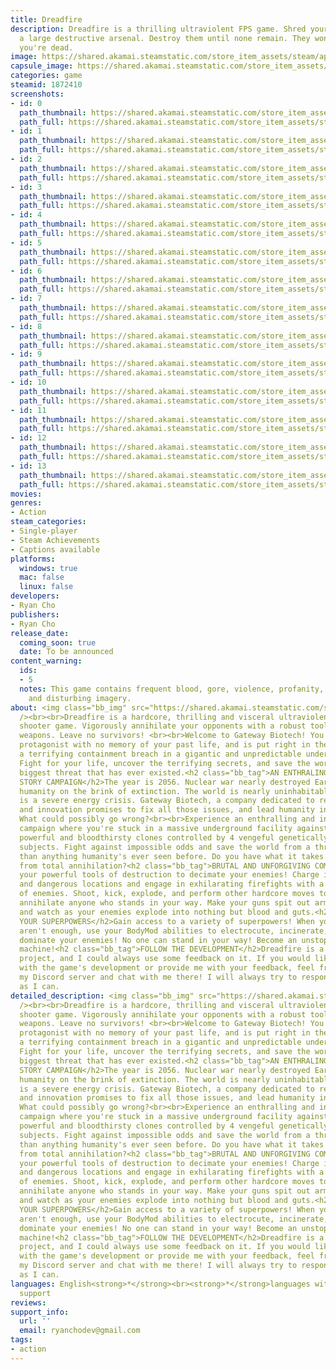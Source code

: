 ```yaml
---
title: Dreadfire
description: Dreadfire is a thrilling ultraviolent FPS game. Shred your enemies with
  a large destructive arsenal. Destroy them until none remain. They won't stop until
  you're dead.
image: https://shared.akamai.steamstatic.com/store_item_assets/steam/apps/1872410/header.jpg?t=1733153543
capsule_image: https://shared.akamai.steamstatic.com/store_item_assets/steam/apps/1872410/capsule_231x87.jpg?t=1733153543
categories: game
steamid: 1872410
screenshots:
- id: 0
  path_thumbnail: https://shared.akamai.steamstatic.com/store_item_assets/steam/apps/1872410/ss_78f36a2f235f0073279ebe801255c983bcc5fb84.600x338.jpg?t=1733153543
  path_full: https://shared.akamai.steamstatic.com/store_item_assets/steam/apps/1872410/ss_78f36a2f235f0073279ebe801255c983bcc5fb84.1920x1080.jpg?t=1733153543
- id: 1
  path_thumbnail: https://shared.akamai.steamstatic.com/store_item_assets/steam/apps/1872410/ss_628a81b2c53afe95f636b0fcebc2abe1d96c0d3c.600x338.jpg?t=1733153543
  path_full: https://shared.akamai.steamstatic.com/store_item_assets/steam/apps/1872410/ss_628a81b2c53afe95f636b0fcebc2abe1d96c0d3c.1920x1080.jpg?t=1733153543
- id: 2
  path_thumbnail: https://shared.akamai.steamstatic.com/store_item_assets/steam/apps/1872410/ss_0e1aec00feee4e201cae934e866c5a87cedf1cb7.600x338.jpg?t=1733153543
  path_full: https://shared.akamai.steamstatic.com/store_item_assets/steam/apps/1872410/ss_0e1aec00feee4e201cae934e866c5a87cedf1cb7.1920x1080.jpg?t=1733153543
- id: 3
  path_thumbnail: https://shared.akamai.steamstatic.com/store_item_assets/steam/apps/1872410/ss_2881549974d6c99713a5bbdfbad314c859af0283.600x338.jpg?t=1733153543
  path_full: https://shared.akamai.steamstatic.com/store_item_assets/steam/apps/1872410/ss_2881549974d6c99713a5bbdfbad314c859af0283.1920x1080.jpg?t=1733153543
- id: 4
  path_thumbnail: https://shared.akamai.steamstatic.com/store_item_assets/steam/apps/1872410/ss_5f3607fa92e8346c3602a3a20d4685cbc0ae5796.600x338.jpg?t=1733153543
  path_full: https://shared.akamai.steamstatic.com/store_item_assets/steam/apps/1872410/ss_5f3607fa92e8346c3602a3a20d4685cbc0ae5796.1920x1080.jpg?t=1733153543
- id: 5
  path_thumbnail: https://shared.akamai.steamstatic.com/store_item_assets/steam/apps/1872410/ss_a771e0c620d12ba5a85f93213bc95dec629e398a.600x338.jpg?t=1733153543
  path_full: https://shared.akamai.steamstatic.com/store_item_assets/steam/apps/1872410/ss_a771e0c620d12ba5a85f93213bc95dec629e398a.1920x1080.jpg?t=1733153543
- id: 6
  path_thumbnail: https://shared.akamai.steamstatic.com/store_item_assets/steam/apps/1872410/ss_d0bbbfcc5b52c3f2dce5c7ef7064336d33feab68.600x338.jpg?t=1733153543
  path_full: https://shared.akamai.steamstatic.com/store_item_assets/steam/apps/1872410/ss_d0bbbfcc5b52c3f2dce5c7ef7064336d33feab68.1920x1080.jpg?t=1733153543
- id: 7
  path_thumbnail: https://shared.akamai.steamstatic.com/store_item_assets/steam/apps/1872410/ss_eac8e8815ff6da989dc4d13087acb6fcaaf03432.600x338.jpg?t=1733153543
  path_full: https://shared.akamai.steamstatic.com/store_item_assets/steam/apps/1872410/ss_eac8e8815ff6da989dc4d13087acb6fcaaf03432.1920x1080.jpg?t=1733153543
- id: 8
  path_thumbnail: https://shared.akamai.steamstatic.com/store_item_assets/steam/apps/1872410/ss_17ae3a553742d045419e97a173f762e98a34f598.600x338.jpg?t=1733153543
  path_full: https://shared.akamai.steamstatic.com/store_item_assets/steam/apps/1872410/ss_17ae3a553742d045419e97a173f762e98a34f598.1920x1080.jpg?t=1733153543
- id: 9
  path_thumbnail: https://shared.akamai.steamstatic.com/store_item_assets/steam/apps/1872410/ss_7d4b239d3dc332f77996476fbd6dee06347c9aca.600x338.jpg?t=1733153543
  path_full: https://shared.akamai.steamstatic.com/store_item_assets/steam/apps/1872410/ss_7d4b239d3dc332f77996476fbd6dee06347c9aca.1920x1080.jpg?t=1733153543
- id: 10
  path_thumbnail: https://shared.akamai.steamstatic.com/store_item_assets/steam/apps/1872410/ss_3d46aab70163eb4597963f0a3fd4f06b586086b6.600x338.jpg?t=1733153543
  path_full: https://shared.akamai.steamstatic.com/store_item_assets/steam/apps/1872410/ss_3d46aab70163eb4597963f0a3fd4f06b586086b6.1920x1080.jpg?t=1733153543
- id: 11
  path_thumbnail: https://shared.akamai.steamstatic.com/store_item_assets/steam/apps/1872410/ss_d1edd03e03601a1c57a1808d8982ada9904cd471.600x338.jpg?t=1733153543
  path_full: https://shared.akamai.steamstatic.com/store_item_assets/steam/apps/1872410/ss_d1edd03e03601a1c57a1808d8982ada9904cd471.1920x1080.jpg?t=1733153543
- id: 12
  path_thumbnail: https://shared.akamai.steamstatic.com/store_item_assets/steam/apps/1872410/ss_1a86ccd76089e0c4846d7cc7fd445b056e575d1b.600x338.jpg?t=1733153543
  path_full: https://shared.akamai.steamstatic.com/store_item_assets/steam/apps/1872410/ss_1a86ccd76089e0c4846d7cc7fd445b056e575d1b.1920x1080.jpg?t=1733153543
- id: 13
  path_thumbnail: https://shared.akamai.steamstatic.com/store_item_assets/steam/apps/1872410/ss_ffbf34385df8f5fd883982e39f3cac9a7b03fed0.600x338.jpg?t=1733153543
  path_full: https://shared.akamai.steamstatic.com/store_item_assets/steam/apps/1872410/ss_ffbf34385df8f5fd883982e39f3cac9a7b03fed0.1920x1080.jpg?t=1733153543
movies:
genres:
- Action
steam_categories:
- Single-player
- Steam Achievements
- Captions available
platforms:
  windows: true
  mac: false
  linux: false
developers:
- Ryan Cho
publishers:
- Ryan Cho
release_date:
  coming_soon: true
  date: To be announced
content_warning:
  ids:
  - 5
  notes: This game contains frequent blood, gore, violence, profanity, themes of suicide,
    and disturbing imagery.
about: <img class="bb_img" src="https://shared.akamai.steamstatic.com/store_item_assets/steam/apps/1872410/extras/DreadfireDesc.png?t=1733153543"
  /><br><br>Dreadfire is a hardcore, thrilling and visceral ultraviolent first-person
  shooter game. Vigorously annihilate your opponents with a robust toolset of assertive
  weapons. Leave no survivors! <br><br>Welcome to Gateway Biotech! You play as a silent
  protagonist with no memory of your past life, and is put right in the middle of
  a terrifying containment breach in a gigantic and unpredictable underground facility.
  Fight for your life, uncover the terrifying secrets, and save the world from the
  biggest threat that has ever existed.<h2 class="bb_tag">AN ENTHRALING SINGLE-PLAYER
  STORY CAMPAIGN</h2>The year is 2056. Nuclear war nearly destroyed Earth and left
  humanity on the brink of extinction. The world is nearly uninhabitable and there
  is a severe energy crisis. Gateway Biotech, a company dedicated to relentless science
  and innovation promises to fix all those issues, and lead humanity into a new era.
  What could possibly go wrong?<br><br>Experience an enthralling and intriguing single-player
  campaign where you're stuck in a massive underground facility against an army of
  powerful and bloodthirsty clones controlled by 4 vengeful genetically-modified test
  subjects. Fight against impossible odds and save the world from a threat greater
  than anything humanity's ever seen before. Do you have what it takes to save Earth
  from total annihilation?<h2 class="bb_tag">BRUTAL AND UNFORGIVING COMBAT</h2>Use
  your powerful tools of destruction to decimate your enemies! Charge into unpredictable
  and dangerous locations and engage in exhilarating firefights with a wide range
  of enemies. Shoot, kick, explode, and perform other hardcore moves to completely
  annihilate anyone who stands in your way. Make your guns spit out armies of bullets
  and watch as your enemies explode into nothing but blood and guts.<h2 class="bb_tag">UNLEASH
  YOUR SUPERPOWERS</h2>Gain access to a variety of superpowers! When your firearms
  aren't enough, use your BodyMod abilities to electrocute, incinerate, control, and
  dominate your enemies! No one can stand in your way! Become an unstoppable killing
  machine!<h2 class="bb_tag">FOLLOW THE DEVELOPMENT</h2>Dreadfire is a solo developer
  project, and I could always use some feedback on it. If you would like to keep up
  with the game's development or provide me with your feedback, feel free to join
  my Discord server and chat with me there! I will always try to respond as quickly
  as I can.
detailed_description: <img class="bb_img" src="https://shared.akamai.steamstatic.com/store_item_assets/steam/apps/1872410/extras/DreadfireDesc.png?t=1733153543"
  /><br><br>Dreadfire is a hardcore, thrilling and visceral ultraviolent first-person
  shooter game. Vigorously annihilate your opponents with a robust toolset of assertive
  weapons. Leave no survivors! <br><br>Welcome to Gateway Biotech! You play as a silent
  protagonist with no memory of your past life, and is put right in the middle of
  a terrifying containment breach in a gigantic and unpredictable underground facility.
  Fight for your life, uncover the terrifying secrets, and save the world from the
  biggest threat that has ever existed.<h2 class="bb_tag">AN ENTHRALING SINGLE-PLAYER
  STORY CAMPAIGN</h2>The year is 2056. Nuclear war nearly destroyed Earth and left
  humanity on the brink of extinction. The world is nearly uninhabitable and there
  is a severe energy crisis. Gateway Biotech, a company dedicated to relentless science
  and innovation promises to fix all those issues, and lead humanity into a new era.
  What could possibly go wrong?<br><br>Experience an enthralling and intriguing single-player
  campaign where you're stuck in a massive underground facility against an army of
  powerful and bloodthirsty clones controlled by 4 vengeful genetically-modified test
  subjects. Fight against impossible odds and save the world from a threat greater
  than anything humanity's ever seen before. Do you have what it takes to save Earth
  from total annihilation?<h2 class="bb_tag">BRUTAL AND UNFORGIVING COMBAT</h2>Use
  your powerful tools of destruction to decimate your enemies! Charge into unpredictable
  and dangerous locations and engage in exhilarating firefights with a wide range
  of enemies. Shoot, kick, explode, and perform other hardcore moves to completely
  annihilate anyone who stands in your way. Make your guns spit out armies of bullets
  and watch as your enemies explode into nothing but blood and guts.<h2 class="bb_tag">UNLEASH
  YOUR SUPERPOWERS</h2>Gain access to a variety of superpowers! When your firearms
  aren't enough, use your BodyMod abilities to electrocute, incinerate, control, and
  dominate your enemies! No one can stand in your way! Become an unstoppable killing
  machine!<h2 class="bb_tag">FOLLOW THE DEVELOPMENT</h2>Dreadfire is a solo developer
  project, and I could always use some feedback on it. If you would like to keep up
  with the game's development or provide me with your feedback, feel free to join
  my Discord server and chat with me there! I will always try to respond as quickly
  as I can.
languages: English<strong>*</strong><br><strong>*</strong>languages with full audio
  support
reviews:
support_info:
  url: ''
  email: ryanchodev@gmail.com
tags:
- action
---
```


